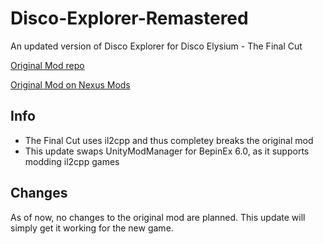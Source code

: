 # Disco-Explorer-Remastered
An updated version of Disco Explorer for Disco Elysium - The Final Cut

[Original Mod repo](https://github.com/tparker48/Disco-Elysium-Mod)

[Original Mod on Nexus Mods](https://www.nexusmods.com/discoelysium/mods/12)


## Info
* The Final Cut uses il2cpp and thus completey breaks the original mod
* This update swaps UnityModManager for BepinEx 6.0, as it supports modding il2cpp games

## Changes
As of now, no changes to the original mod are planned. This update will simply get it working for the new game.
